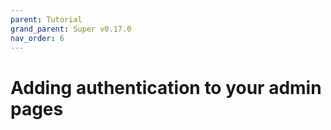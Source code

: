 ```yaml
---
parent: Tutorial
grand_parent: Super v0.17.0
nav_order: 6
---
```

# Adding authentication to your admin pages
